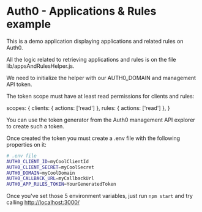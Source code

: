 # Auth0 - Applications & Rules example

This is a demo application displaying applications and related rules on Auth0.

All the logic related to retrieving applications and rules is on the file
lib/appsAndRulesHelper.js.


We need to initialize the helper with our AUTH0_DOMAIN and management API token.

The token scope must have at least read permissions for clients and rules:

scopes: {
    clients: { actions: ['read'] },
    rules: { actions: ['read'] },
}

You can use the token generator from the Auth0 management API explorer to create such a token.

Once created the token you must create a .env file with the following properties on it:

````bash
# .env file
AUTH0_CLIENT_ID=myCoolClientId
AUTH0_CLIENT_SECRET=myCoolSecret
AUTH0_DOMAIN=myCoolDomain
AUTH0_CALLBACK_URL=myCallbackUrl
AUTH0_APP_RULES_TOKEN=YourGeneratedToken
````

Once you've set those 5 environment variables, just run `npm start` and try calling [http://localhost:3000/](http://localhost:3000/)
